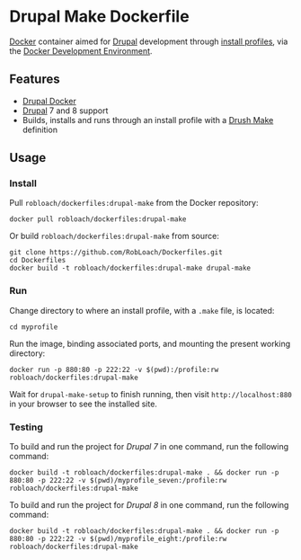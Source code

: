 # Drupal Make Dockerfile

[Docker](http://docker.com) container aimed for [Drupal](http://drupal.org) development through [install profiles](https://www.drupal.org/documentation/build/distributions),
via the [Docker Development Environment](http://github.com/robloach/Dockerfiles).


## Features

* [Drupal Docker](../drupal)
* [Drupal](http://drupal.org) 7 and 8 support
* Builds, installs and runs through an install profile with a [Drush Make](http://drush.ws/docs/make.txt) definition


## Usage

### Install

Pull `robloach/dockerfiles:drupal-make` from the Docker repository:

    docker pull robloach/dockerfiles:drupal-make

Or build `robloach/dockerfiles:drupal-make` from source:

    git clone https://github.com/RobLoach/Dockerfiles.git
    cd Dockerfiles
    docker build -t robloach/dockerfiles:drupal-make drupal-make


### Run

Change directory to where an install profile, with a `.make` file, is located:

    cd myprofile

Run the image, binding associated ports, and mounting the present working
directory:

    docker run -p 880:80 -p 222:22 -v $(pwd):/profile:rw robloach/dockerfiles:drupal-make

Wait for `drupal-make-setup` to finish running, then visit `http://localhost:880` in your browser to see the installed site.


### Testing

To build and run the project for *Drupal 7* in one command, run the following command:

    docker build -t robloach/dockerfiles:drupal-make . && docker run -p 880:80 -p 222:22 -v $(pwd)/myprofile_seven:/profile:rw robloach/dockerfiles:drupal-make

To build and run the project for *Drupal 8* in one command, run the following command:

    docker build -t robloach/dockerfiles:drupal-make . && docker run -p 880:80 -p 222:22 -v $(pwd)/myprofile_eight:/profile:rw robloach/dockerfiles:drupal-make

